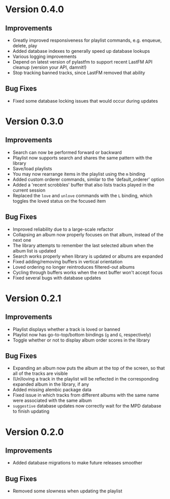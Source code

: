 Version 0.4.0
=============

Improvements
------------
- Greatly improved responsiveness for playlist commands, e.g. enqueue, delete,
  play
- Added database indexes to generally speed up database lookups
- Various logging improvements
- Depend on latest version of pylastfm to support recent LastFM API cleanup
  (version your API, damnit!)
- Stop tracking banned tracks, since LastFM removed that ability

Bug Fixes
---------
- Fixed some database locking issues that would occur during updates


Version 0.3.0
=============

Improvements
------------
- Search can now be performed forward or backward
- Playlist now supports search and shares the same pattern with the library
- Save/load playlists
- You may now rearrange items in the playlist using the `m` binding
- Added custom orderer commands, similar to the 'default_orderer' option
- Added a 'recent scrobbles' buffer that also lists tracks played in the
  current session
- Replaced the `love` and `unlove` commands with the `L` binding, which toggles
  the loved status on the focused item

Bug Fixes
---------
- Improved reliability due to a large-scale refactor
- Collapsing an album now properly focuses on that album, instead of the next
  one
- The library attempts to remember the last selected album when the album list
  is updated
- Search works properly when library is updated or albums are expanded
- Fixed adding/removing buffers in vertical orientation
- Loved ordering no longer reintroduces filtered-out albums
- Cycling through buffers works when the next buffer won't accept focus
- Fixed several bugs with database updates


Version 0.2.1
=============

Improvements
------------
- Playlist displays whether a track is loved or banned
- Playlist now has go-to-top/bottom bindings (`g` and `G`, respectively)
- Toggle whether or not to display album order scores in the library

Bug Fixes
----------
- Expanding an album now puts the album at the top of the screen, so that
  all of the tracks are visible
- (Un)loving a track in the playlist will be reflected in the corresponding
  expanded album in the library, if any
- Added missing alembic package data
- Fixed issue in which tracks from different albums with the same name were
  associated with the same album
- `suggestive` database updates now correctly wait for the MPD database to
  finish updating


Version 0.2.0
=============

Improvements
-------------
- Added database migrations to make future releases smoother

Bug Fixes
----------
- Removed some slowness when updating the playlist

